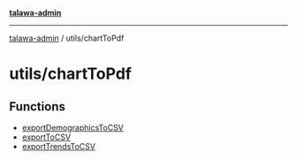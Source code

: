 [**talawa-admin**](../../README.md)

***

[talawa-admin](../../modules.md) / utils/chartToPdf

# utils/chartToPdf

## Functions

- [exportDemographicsToCSV](functions/exportDemographicsToCSV.md)
- [exportToCSV](functions/exportToCSV.md)
- [exportTrendsToCSV](functions/exportTrendsToCSV.md)
